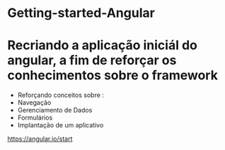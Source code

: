 # Getting-started-Angular
<h1>Recriando a aplicação iniciál do angular, a fim de reforçar os conhecimentos sobre o framework</h1>
<ul>
  <li>Reforçando conceitos sobre :</li>
  <li>Navegação</li>
  <li>Gerenciamento de Dados</li>
  <li>Formulários</li>
  <li>Implantação de um aplicativo</li>
</ul>
<a href="https://angular.io/start">https://angular.io/start</a>
